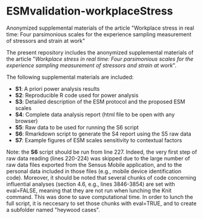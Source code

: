 # ESMvalidation-workplaceStress
Anonymized supplemental materials of the article "Workplace stress in real time: Four parsimonious scales for the experience  sampling measurement of stressors and strain at work"

The present repository includes the anonymized supplemental materials of the article "*Workplace stress in real time: Four parsimonious scales for the experience 
sampling measurement of stressors and strain at work*".

The following supplemental materials are included:
- **S1**: A priori power analysis results
- **S2**: Reproducible R code used for power analysis
- **S3**: Detailed description of the ESM protocol and the proposed ESM scales
- **S4**: Complete data analysis report (html file to be open with any browser)
- **S5**: Raw data to be used for running the S6 script
- **S6**: Rmarkdown script to generate the S4 report using the S5 raw data
- **S7**: Example figures of ESM scales sensitivity to contextual factors

Note: the **S6** script should be run from line 227. Indeed, the very first step of raw data reading (lines 220-224) was skipped due to the large number of raw data files exported from the Sensus Mobile application, and to the personal data included in those files (e.g., mobile device identification code).
Moreover, it should be noted that several chunks of code concerning influential analyses (section 4.6, e.g., lines 3846-3854) are set with eval=FALSE, meaning that they are not run when lunching the Knit command. This was done to save computational time. In order to lunch the full script, it is neccesary to set those chunks with eval=TRUE, and to create a subfolder named "heywood cases".
